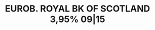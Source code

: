 ---
layout: asset
title: EUROB. ROYAL BK OF SCOTLAND 3,95% 09|15                     
isin: US78010XAG60
---